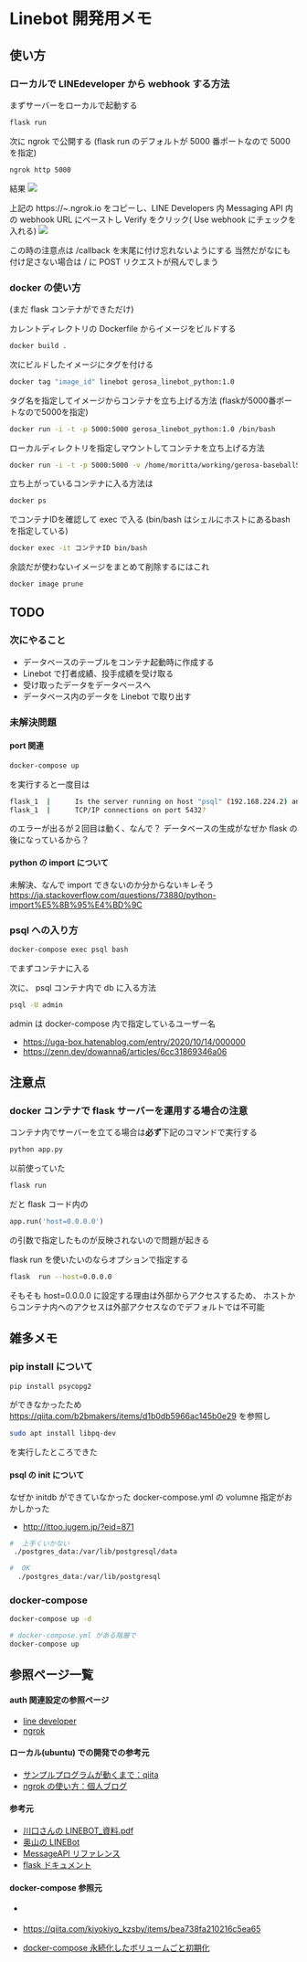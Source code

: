 # Linebot 開発用メモ
## 使い方
### ローカルで LINEdeveloper から webhook する方法
まずサーバーをローカルで起動する
```bash
flask run
```
次に ngrok で公開する
(flask run のデフォルトが 5000 番ポートなので 5000 を指定)
```bash
ngrok http 5000
```
結果
![](./img_forMemo/ngrok_url.png)

上記の https://~.ngrok.io をコピーし、LINE Developers 内 Messaging API 内の webhook URL にペーストし Verify をクリック( Use webhook にチェックを入れる)
![](./img_forMemo/webhook_settings.png)

この時の注意点は /callback を末尾に付け忘れないようにする
当然だがなにも付け足さない場合は / に POST リクエストが飛んでしまう

### docker の使い方
(まだ flask コンテナができただけ)

カレントディレクトリの Dockerfile からイメージをビルドする
```bash
docker build .
```

次にビルドしたイメージにタグを付ける
```bash
docker tag "image_id" linebot gerosa_linebot_python:1.0
```

タグ名を指定してイメージからコンテナを立ち上げる方法
(flaskが5000番ポートなので5000を指定)
```bash
docker run -i -t -p 5000:5000 gerosa_linebot_python:1.0 /bin/bash
```

ローカルディレクトリを指定しマウントしてコンテナを立ち上げる方法
```bash
docker run -i -t -p 5000:5000 -v /home/moritta/working/gerosa-baseballStatistics-LINEbot:/linebot gerosa_linebot_python:1.0 /bin/bash
```

立ち上がっているコンテナに入る方法は
```bash
docker ps
```
でコンテナIDを確認して exec で入る
(bin/bash はシェルにホストにあるbashを指定している)
```bash
docker exec -it コンテナID bin/bash
```

余談だが使わないイメージをまとめて削除するにはこれ
```bash
docker image prune
```

## TODO

### 次にやること
- データベースのテーブルをコンテナ起動時に作成する
- Linebot で打者成績、投手成績を受け取る
- 受け取ったデータをデータベースへ
- データベース内のデータを Linebot で取り出す

### 未解決問題

#### port 関連
``` bash
docker-compose up
```
を実行すると一度目は
``` bash
flask_1  |      Is the server running on host "psql" (192.168.224.2) and accepting
flask_1  |      TCP/IP connections on port 5432?
```
のエラーが出るが２回目は動く、なんで？
データベースの生成がなぜか flask の後になっているから？

#### python の import について
未解決、なんで import できないのか分からないキレそう
https://ja.stackoverflow.com/questions/73880/python-import%E5%8B%95%E4%BD%9C


### psql への入り方
``` bash
docker-compose exec psql bash
```
でまずコンテナに入る

次に、 psql コンテナ内で db に入る方法
```bash
psql -U admin
```
admin は docker-compose 内で指定しているユーザー名

- https://uga-box.hatenablog.com/entry/2020/10/14/000000
- https://zenn.dev/dowanna6/articles/6cc31869346a06

## 注意点

### docker コンテナで flask サーバーを運用する場合の注意
コンテナ内でサーバーを立てる場合は**必ず**下記のコマンドで実行する
```bash
python app.py
```
以前使っていた
```bash
flask run
```
だと flask コード内の
```python
app.run('host=0.0.0.0')
```
の引数で指定したものが反映されないので問題が起きる

flask run を使いたいのならオプションで指定する
```bash
flask  run --host=0.0.0.0
```

そもそも host=0.0.0.0 に設定する理由は外部からアクセスするため、
ホストからコンテナ内へのアクセスは外部アクセスなのでデフォルトでは不可能

## 雑多メモ
### pip install について
```bash
pip install psycopg2    
```
ができなかったため https://qiita.com/b2bmakers/items/d1b0db5966ac145b0e29 
を参照し
```bash
sudo apt install libpq-dev
```
を実行したところできた

#### psql の init について
なぜか initdb ができていなかった
docker-compose.yml の volumne 指定がおかしかった
- http://ittoo.jugem.jp/?eid=871
``` bash
#  上手くいかない
 ./postgres_data:/var/lib/postgresql/data 

#  OK
  ./postgres_data:/var/lib/postgresql
```

### docker-compose

``` bash
docker-compose up -d

# docker-compose.yml がある階層で
docker-compose up
```


## 参照ページ一覧
#### auth 関連設定の参照ページ
- [line developer](https://developers.line.biz/console/provider/1656608676)
- [ngrok](https://dashboard.ngrok.com/get-started/setup)

#### ローカル(ubuntu) での開発での参考元
- [サンプルプログラムが動くまで：qiita](https://qiita.com/suigin/items/0deb9451f45e351acf92)
- [ngrok の使い方：個人ブログ](https://parashuto.com/rriver/tools/secure-tunneling-service-ngrok)

#### 参考元
- [川口さんの LINEBOT_資料.pdf](/home/moritta/Downloads/LINEBOT_資料.pdf)
- [奥山の LINEBot](https://github.com/Masaki-Okuyama/Random-number-LINEbot)
- [MessageAPI リファレンス](https://developers.line.biz/ja/reference/messaging-api/)
- [flask ドキュメント](https://msiz07-flask-docs-ja.readthedocs.io/ja/latest/index.html)
<!-- - []() -->

#### docker-compose 参照元
- [](https://qiita.com/kiyokiyo_kzsby/items/bea738fa210216c5ea65)

- https://qiita.com/kiyokiyo_kzsby/items/bea738fa210216c5ea65

- [docker-compose 永続化したボリュームごと初期化](https://qiita.com/k-tabuchi/items/178fdacfbaba091fd25b)